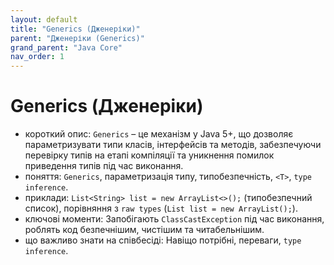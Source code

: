 ```yaml
---
layout: default
title: "Generics (Дженеріки)"
parent: "Дженеріки (Generics)"
grand_parent: "Java Core"
nav_order: 1
---
```


# Generics (Дженеріки)

*   короткий опис: `Generics` – це механізм у Java 5+, що дозволяє параметризувати типи класів, інтерфейсів та методів, забезпечуючи перевірку типів на етапі компіляції та уникнення помилок приведення типів під час виконання.
*   поняття: `Generics`, параметризація типу, типобезпечність, `<T>`, `type inference`.
*   приклади: `List<String> list = new ArrayList<>();` (типобезпечний список), порівняння з `raw types` (`List list = new ArrayList();`).
*   ключові моменти: Запобігають `ClassCastException` під час виконання, роблять код безпечнішим, чистішим та читабельнішим.
*   що важливо знати на співбесіді: Навіщо потрібні, переваги, `type inference`.
